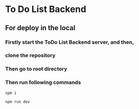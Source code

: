 # To Do List Backend

## For deploy in the local

### Firstly start the ToDo List Backend server, and then,

### clone the repository

### Then go to root directory

### Then run following commands

`npm i`

`npm run dev`
